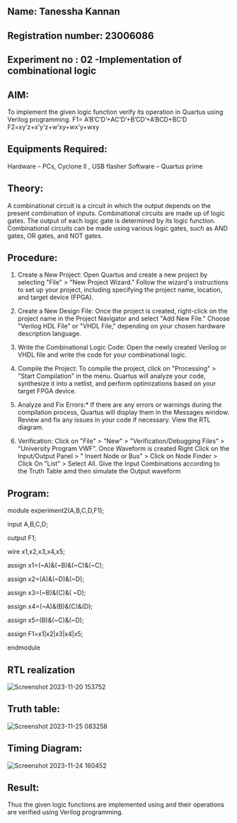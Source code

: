 ## Name: Tanessha Kannan
## Registration number: 23006086


## Experiment no : 02 -Implementation of combinational logic

## AIM:
To implement the given logic function verify its operation in Quartus using Verilog programming.
F1= A’B’C’D’+AC’D’+B’CD’+A’BCD+BC’D
F2=xy’z+x’y’z+w’xy+wx’y+wxy

## Equipments Required:
Hardware – PCs, Cyclone II , USB flasher
Software – Quartus prime

## Theory:
 A combinational circuit is a circuit in which the output depends on the present combination of
inputs. Combinational circuits are made up of logic gates. The output of each logic gate is
determined by its logic function. Combinational circuits can be made using various logic gates,
such as AND gates, OR gates, and NOT gates.
## Procedure:

1. Create a New Project:
Open Quartus and create a new project by selecting "File" > "New Project Wizard."
Follow the wizard's instructions to set up your project, including specifying the project
name, location, and target device (FPGA).

2. Create a New Design File:
Once the project is created, right-click on the project name in the Project Navigator and
select "Add New File."
Choose "Verilog HDL File" or "VHDL File," depending on your chosen hardware description
language.

3. Write the Combinational Logic Code:
Open the newly created Verilog or VHDL file and write the code for your combinational
logic.

4. Compile the Project:
To compile the project, click on "Processing" > "Start Compilation" in the menu.
Quartus will analyze your code, synthesize it into a netlist, and perform optimizations
based on your target FPGA device.

5. Analyze and Fix Errors:*
If there are any errors or warnings during the compilation process, Quartus will display
them in the Messages window.
Review and fix any issues in your code if necessary.
View the RTL diagram.

6. Verification:
Click on "File" > "New" > "Verification/Debugging Files" > "University Program VWF".
Once Waveform is created Right Click on the Input/Output Panel > " Insert Node or Bus" >
Click on Node Finder > Click On "List" > Select All.
Give the Input Combinations according to the Truth Table amd then simulate the Output
waveform

## Program:

module experiment2(A,B,C,D,F1);

input A,B,C,D;

output F1;

wire x1,x2,x3,x4,x5;

assign x1=(~A)&(~B)&(~C)&(~C);

assign x2=(A)&(~D)&(~D);

assign x3=(~B)&(C)&( ~D);

assign x4=(~A)&(B)&(C)&(D);

assign x5=(B)&(~C)&(~D);

assign F1=x1|x2|x3|x4|x5;

endmodule

## RTL realization

![Screenshot 2023-11-20 153752](https://github.com/Tanessha/Experiment--02-Implementation-of-combinational-logic-/assets/140876194/e6bf6591-9a7d-4132-a6ef-bb1a092c1528)

## Truth table:
![Screenshot 2023-11-25 083258](https://github.com/Tanessha/Experiment--02-Implementation-of-combinational-logic-/assets/140876194/9c776fc0-ddf7-4aaa-878d-ce110068edca)


## Timing Diagram:
![Screenshot 2023-11-24 160452](https://github.com/Tanessha/Experiment--02-Implementation-of-combinational-logic-/assets/140876194/b8f4670f-2034-4df6-bf55-73826ef1c3c4)


## Result:
Thus the given logic functions are implemented using  and their operations are verified using Verilog programming.
